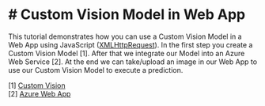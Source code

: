 <h1># Custom Vision Model in Web App</h1>
This tutorial demonstrates how you can use a Custom Vision Model in a Web App using JavaScript (<a href="https://customvision.ai/">XMLHttpRequest</a>). 
In the first step you create a Custom Vision Model [1]. After that we integrate our Model into an Azure Web Service [2].
At the end we can take/upload an image in our Web App to use our Custom Vision Model to execute a prediction.<br>

[1] <a href="https://customvision.ai/">Custom Vision</a><br>
[2] <a href="https://azure.microsoft.com/en-us/services/app-service/web/">Azure Web App</a>







